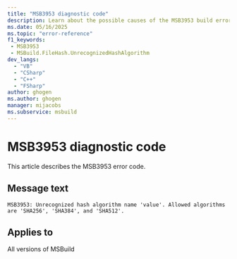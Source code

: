 ```yaml
---
title: "MSB3953 diagnostic code"
description: Learn about the possible causes of the MSB3953 build error, and get troubleshooting tips.
ms.date: 05/16/2025
ms.topic: "error-reference"
f1_keywords:
 - MSB3953
 - MSBuild.FileHash.UnrecognizedHashAlgorithm
dev_langs:
  - "VB"
  - "CSharp"
  - "C++"
  - "FSharp"
author: ghogen
ms.author: ghogen
manager: mijacobs
ms.subservice: msbuild
---
```


# MSB3953 diagnostic code

<!-- :::ErrorDefinitionDescription::: -->
<!-- :::editable-content name="introDescription"::: -->
This article describes the MSB3953 error code.
<!-- :::editable-content-end::: -->

## Message text

<!-- :::editable-content name="messageText"::: -->
`MSB3953: Unrecognized hash algorithm name 'value'. Allowed algorithms are 'SHA256', 'SHA384', and 'SHA512'.`
<!-- :::editable-content-end::: -->
<!-- MSB3953: Unrecognized hash algorithm name '{0}'. Allowed algorithms are 'SHA256', 'SHA384', and 'SHA512'. -->

<!-- :::editable-content name="postOutputDescription"::: -->
<!--
{StrBegin="MSB3953: "}
-->
<!-- :::editable-content-end::: -->
<!-- :::ErrorDefinitionDescription-end::: -->

## Applies to

All versions of MSBuild
